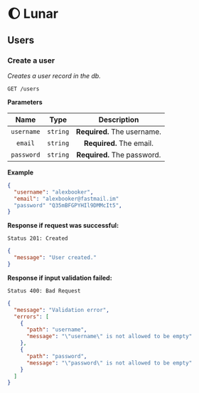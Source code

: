 # :moon: Lunar

## Users

### Create a user

_Creates a user record in the db._

```
GET /users
```

**Parameters**

| Name       | Type     | Description                 |
|:----------:|:--------:|:---------------------------:|
| `username` | `string` | **Required.** The username. |
| `email`    | `string` | **Required.** The email.    |
| `password` | `string` | **Required.** The password. |

**Example**

```json
{
  "username": "alexbooker",
  "email": "alexbooker@fastmail.im"
  "password" "Q35mBFGPYHIl9DMMcIt5",
}
```

**Response if request was successful:**

```
Status 201: Created
```

```json
{
  "message": "User created."
}
```

**Response if input validation failed:**

```
Status 400: Bad Request
```

```json
{
  "message": "Validation error",
  "errors": [
    {
      "path": "username",
      "message": "\"username\" is not allowed to be empty"
    },
    {
      "path": "password",
      "message": "\"password\" is not allowed to be empty"
    }
  ]
}
```
